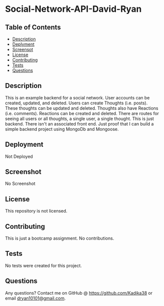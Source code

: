 # Social-Network-API-David-Ryan

## Table of Contents
* [Description](#general-description)
* [Deplyment](#deployment)
* [Screensot](#screenshot)
* [License](#license)
* [Contributing](#contributing)
* [Tests](#tests)
* [Questions](#questions)
    
    
## Description
This is an example backend for a social network.  User accounts can be created, updated, and deleted.  Users can create Thoughts (i.e. posts).  These thoughts can be updated and deleted.  Thoughts also have Reactions (i.e. comments).  Reactions can be created and deleted.  There are routes for seeing all users or all thoughts, a single user, a single thought.  This is just backend.  There isn't an associated front end.  Just proof that I can build a simple backend project using MongoDb and Mongoose.


## Deployment
Not Deployed

## Screenshot
No Screenshot

## License
This repository is not licensed.


## Contributing
This is just a bootcamp assignment.  No contributions.


## Tests
No tests were created for this project.


## Questions
Any questions?  Contact me on GitHub @ https://github.com/Kadika38 or email dryan10101@gmail.com.